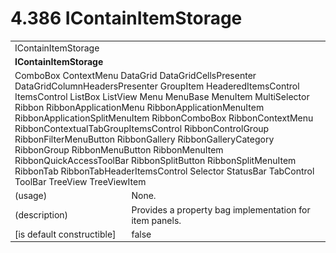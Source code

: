 <html dir="LTR" xmlns:mshelp="http://msdn.microsoft.com/mshelp" xmlns:ddue="http://ddue.schemas.microsoft.com/authoring/2003/5" xmlns:xlink="http://www.w3.org/1999/xlink" xmlns:tool="http://www.microsoft.com/tooltip">

<body>
 <input type="hidden" id="userDataCache" class="userDataStyle">
 <input type="hidden" id="hiddenScrollOffset">
 <img id="dropDownImage" style="display:none; height:0; width:0;" src="../local/drpdown.gif">
 <img id="dropDownHoverImage" style="display:none; height:0; width:0;" src="../local/drpdown_orange.gif">
 <img id="collapseImage" style="display:none; height:0; width:0;" src="../local/collapse.gif">
 <img id="expandImage" style="display:none; height:0; width:0;" src="../local/exp.gif">
 <img id="collapseAllImage" style="display:none; height:0; width:0;" src="../local/collall.gif">
 <img id="expandAllImage" style="display:none; height:0; width:0;" src="../local/expall.gif">
 <img id="copyImage" style="display:none; height:0; width:0;" src="../local/copycode.gif">
 <img id="copyHoverImage" style="display:none; height:0; width:0;" src="../local/copycodeHighlight.gif">
 <div id="header"><h1 class="heading">4.386 IContainItemStorage</h1></div>

 <div id="mainSection">
 <div id="mainBody">
 <div id="allHistory" class="saveHistory" onsave="saveAll()" onload="loadAll()"></div>
 <p xmlns:wsd="http://wsdev.schemas.microsoft.com/authoring/2008/2" xmlns:msxsl="urn:schemas-microsoft-com:xslt" xmlns:script="urn:script" xmlns:build="urn:build">
 </p>
 <div id="sectionSection0" class="section" name="collapseableSection">
 <content xmlns="http://ddue.schemas.microsoft.com/authoring/2003/5" xmlns:wsd="http://wsdev.schemas.microsoft.com/authoring/2008/2" xmlns:msxsl="urn:schemas-microsoft-com:xslt" xmlns:script="urn:script" xmlns:build="urn:build">
 </content>
 </div>
 <div id="sectionSection1" class="section" name="collapseableSection">
 <content xmlns="http://ddue.schemas.microsoft.com/authoring/2003/5" xmlns:wsd="http://wsdev.schemas.microsoft.com/authoring/2008/2" xmlns:msxsl="urn:schemas-microsoft-com:xslt" xmlns:script="urn:script" xmlns:build="urn:build">
 <table class="ProtocolAuthoredTable" xmlns="">
 <tr><td colspan="2">
<mshelp:link keywords="981ee234-6dcc-4093-919e-61478941d2b0" tabindex="0">IContainItemStorage</mshelp:link> </td>
 </tr>
 <tr><td colspan="2">
 <b>IContainItemStorage</b> </td>
 </tr>
 <tr><td colspan="2">
<mshelp:link keywords="12842a73-6aca-42e5-8390-81027eaec687" tabindex="0">ComboBox</mshelp:link> <mshelp:link keywords="b976e85b-18ee-4153-9ce6-96f005c24103" tabindex="0">ContextMenu</mshelp:link> <mshelp:link keywords="991f1ba1-dd03-443b-a018-afbd612cd065" tabindex="0">DataGrid</mshelp:link> <mshelp:link keywords="e9843957-b88e-4bdb-a978-473758abd25d" tabindex="0">DataGridCellsPresenter</mshelp:link> <mshelp:link keywords="e9fe0d9a-94f1-40cc-8ac4-350b5539bc27" tabindex="0">DataGridColumnHeadersPresenter</mshelp:link> <mshelp:link keywords="9246322a-b9b6-4917-a971-c75b97e0790a" tabindex="0">GroupItem</mshelp:link> <mshelp:link keywords="fb3a500f-7a7a-4f4e-a92d-8442775f3a0e" tabindex="0">HeaderedItemsControl</mshelp:link> <mshelp:link keywords="06423658-82ef-457d-8339-78b2b66582d5" tabindex="0">ItemsControl</mshelp:link> <mshelp:link keywords="7ffd3f72-bc36-44d0-b7e6-c836ba698b9b" tabindex="0">ListBox</mshelp:link> <mshelp:link keywords="182a10b7-2f44-4428-b923-13e696ed26e5" tabindex="0">ListView</mshelp:link> <mshelp:link keywords="ce23638f-4a3a-418e-a229-678f00b74e5b" tabindex="0">Menu</mshelp:link> <mshelp:link keywords="c4094ca3-6cde-4e0e-982a-cd542d780fdb" tabindex="0">MenuBase</mshelp:link> <mshelp:link keywords="daacf795-ed18-4375-8bf2-48dfdbb88eb9" tabindex="0">MenuItem</mshelp:link> <mshelp:link keywords="d47741f6-a8db-42a3-9aab-a5f892cf3b49" tabindex="0">MultiSelector</mshelp:link> <mshelp:link keywords="94e7d62a-e3bf-4bbc-a06c-cd706ff91fb8" tabindex="0">Ribbon</mshelp:link> <mshelp:link keywords="69daf3a9-12bb-4593-8e76-83d66272ff03" tabindex="0">RibbonApplicationMenu</mshelp:link> <mshelp:link keywords="917e595d-6138-485b-9210-37bcde5e9f10" tabindex="0">RibbonApplicationMenuItem</mshelp:link> <mshelp:link keywords="d0389eab-8537-41e0-a1fa-c1104bd62688" tabindex="0">RibbonApplicationSplitMenuItem</mshelp:link> <mshelp:link keywords="15f9c5ac-585e-4102-9a0c-efa2848dbd5b" tabindex="0">RibbonComboBox</mshelp:link> <mshelp:link keywords="b5e28e9c-a197-4e74-9581-5db4a393e0be" tabindex="0">RibbonContextMenu</mshelp:link> <mshelp:link keywords="eda9d55e-92ee-4dba-8360-a706b3b88234" tabindex="0">RibbonContextualTabGroupItemsControl</mshelp:link> <mshelp:link keywords="cfa77fc5-ba9a-491e-bca3-f75fd54e0606" tabindex="0">RibbonControlGroup</mshelp:link> <mshelp:link keywords="d51eb9c6-53e0-4f3b-b3f4-7a153d901836" tabindex="0">RibbonFilterMenuButton</mshelp:link> <mshelp:link keywords="b41cbec1-217b-4ad9-9d23-b8efb84ae20a" tabindex="0">RibbonGallery</mshelp:link> <mshelp:link keywords="3107b6af-056a-4422-a5d8-d2ff383b0f0e" tabindex="0">RibbonGalleryCategory</mshelp:link> <mshelp:link keywords="f98a4ce4-d46f-44ae-bf71-056f0c684b3d" tabindex="0">RibbonGroup</mshelp:link> <mshelp:link keywords="17ab2851-8a66-4f6d-84c7-322d9beaf88e" tabindex="0">RibbonMenuButton</mshelp:link> <mshelp:link keywords="bdc46ebe-aaca-45bd-964d-9e6b17123e84" tabindex="0">RibbonMenuItem</mshelp:link> <mshelp:link keywords="b0eccf93-0a90-47bd-8aad-f043255cb9f1" tabindex="0">RibbonQuickAccessToolBar</mshelp:link> <mshelp:link keywords="996aa60d-6fbc-4683-8009-853361c0d154" tabindex="0">RibbonSplitButton</mshelp:link> <mshelp:link keywords="825075aa-560d-4bb2-9e6b-6b78981ffe65" tabindex="0">RibbonSplitMenuItem</mshelp:link> <mshelp:link keywords="21e9fb71-1500-40dd-8ba6-a5ba7f06263a" tabindex="0">RibbonTab</mshelp:link> <mshelp:link keywords="ce3e7b72-39c3-4116-9001-663d4161a241" tabindex="0">RibbonTabHeaderItemsControl</mshelp:link> <mshelp:link keywords="59ab3111-fcaa-43f0-8017-1a01753b9dc2" tabindex="0">Selector</mshelp:link> <mshelp:link keywords="1cc68ce2-d5dd-414a-80a9-c42fa36ce432" tabindex="0">StatusBar</mshelp:link> <mshelp:link keywords="b7328717-a9a2-47ab-9cc8-dbbcbf09b904" tabindex="0">TabControl</mshelp:link> <mshelp:link keywords="e03ada7c-cab7-457a-8630-f0add1b1ba17" tabindex="0">ToolBar</mshelp:link> <mshelp:link keywords="4817bb5c-5ad9-47c2-9a79-d48186622c74" tabindex="0">TreeView</mshelp:link> <mshelp:link keywords="2ff6d48a-caa4-475c-befa-4c03388e9484" tabindex="0">TreeViewItem</mshelp:link> </td>
 </tr>
 <tr><td><div class="indent0">(usage)</div></td>
 <td>None.</td>
 </tr>
 <tr><td><div class="indent0">(description)</div></td>
 <td>Provides a property bag implementation for item panels.</td>
 </tr>
 <tr><td><div class="indent0">[is default constructible]</div></td>
 <td>false</td>
 </tr>
</table>
 </content>
 </div>
 <!--[if gte IE 5]>
 <tool:tip element="languageFilterToolTip" avoidmouse="false"/>
 <![endif]-->
 </div>
 <a name="feedback"></a><span></span>
 </div>
</body></html>
